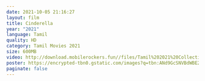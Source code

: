 ```yaml
---
date: 2021-10-05 21:16:27
layout: film
title: Cinderella
year: "2021"
language: Tamil
quality: HD
category: Tamil Movies 2021
size: 600MB
video: http://download.mobilerockers.fun//files/Tamil%202021%20Collection/Cinderella%20(2021)/Cinderella%20(2021)%20Full%20Movies/Cinderella%20(2021)%20DVDRip/Cinderella%20(2021)%20DVDRip%20Single%20Part.mp4
poster: https://encrypted-tbn0.gstatic.com/images?q=tbn:ANd9GcSNVBdWBE2a_Gl9K9fgKFdqL3Nh81aZ15FhkQ&usqp=CAU
paginate: false
---
```

